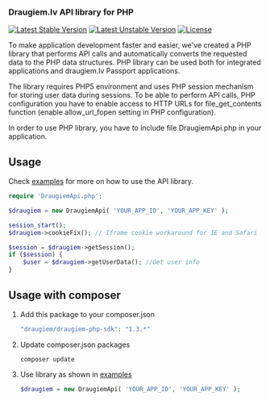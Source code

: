 ### Draugiem.lv API library for PHP

[![Latest Stable Version](https://poser.pugx.org/draugiem/draugiem-php-sdk/v/stable.svg)](https://packagist.org/packages/draugiem/draugiem-php-sdk)
[![Latest Unstable Version](https://poser.pugx.org/draugiem/draugiem-php-sdk/v/unstable.svg)](https://packagist.org/packages/draugiem/draugiem-php-sdk)
[![License](https://poser.pugx.org/draugiem/draugiem-php-sdk/license.svg)](https://packagist.org/packages/draugiem/draugiem-php-sdk)

To make application development faster and easier, we've created a PHP library that performs API calls and automatically converts the requested data to the PHP data structures.
PHP library can be used both for integrated applications and draugiem.lv Passport applications.

The library requires PHP5 environment and uses PHP session mechanism for storing user data during sessions.
To be able to perform API calls, PHP configuration you have to enable access to HTTP URLs for file_get_contents function (enable allow_url_fopen setting in PHP configuration).

In order to use PHP library, you have to include file DraugiemApi.php in your application.

Usage
-----

Check [examples] for more on how to use the API library.

```php
require 'DraugiemApi.php';

$draugiem = new DraugiemApi( 'YOUR_APP_ID', 'YOUR_APP_KEY' );

session_start();
$draugiem->cookieFix(); // Iframe cookie workaround for IE and Safari

$session = $draugiem->getSession();
if ($session) {
	$user = $draugiem->getUserData(); //Get user info
}
```

Usage with composer
----

1. Add this package to your composer.json

    ```php
    "draugiem/draugiem-php-sdk": "1.3.*"
    ```

2. Update composer.json packages

    ```
    composer update
    ```

3. Use library as shown in [examples]

    ```php
    $draugiem = new DraugiemApi( 'YOUR_APP_ID', 'YOUR_APP_KEY' );
    ```

[examples]: /examples/test_application.php
